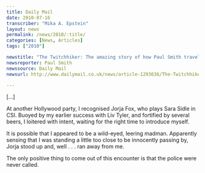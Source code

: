 ```yaml
---
title: Daily Mail
date: 2010-07-16
transcriber: "Mika A. Epstein"
layout: news
permalink: /news/2010/:title/
categories: [News, Articles]
tags: ["2010"]

newstitle: "The Twitchhiker: The amazing story of how Paul Smith travelled the world for free using only Twitter  "
newsreporter: Paul Smith
newssource: Daily Mail
newsurl: http://www.dailymail.co.uk/news/article-1293636/The-Twitchhiker-The-amazing-story-Paul-Smith-travelled-world-free-using-Twitter.html

---
```


[...]

At another Hollywood party, I recognised Jorja Fox, who plays Sara Sidle in CSI. Buoyed by my earlier success with Liv Tyler, and fortified by several beers, I loitered with intent, waiting for the right time to introduce myself.

It is possible that I appeared to be a wild-eyed, leering madman. Apparently sensing that I was standing a little too close to be innocently passing by, Jorja stood up and, well . . . ran away from me.

The only positive thing to come out of this encounter is that the police were never called.
